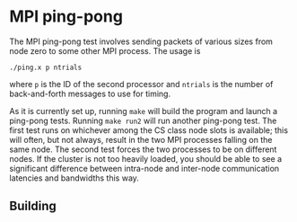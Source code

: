 # MPI ping-pong

The MPI ping-pong test involves sending packets of various sizes from
node zero to some other MPI process.  The usage is

    ./ping.x p ntrials

where `p` is the ID of the second processor and `ntrials` is the number
of back-and-forth messages to use for timing.

As it is currently set up, running `make` will build the program and launch a
ping-pong tests.  Running `make run2` will run another ping-pong test.  The
first test runs on whichever among the CS class node slots is available; this
will often, but not always, result in the two MPI processes falling on the same
node.  The second test forces the two processes to be on different nodes.  If
the cluster is not too heavily loaded, you should be able to see a significant
difference between intra-node and inter-node communication latencies and
bandwidths this way.

## Building
